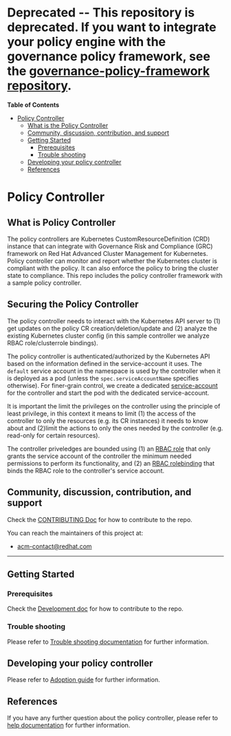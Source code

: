 <!-- <p align="center"><a href="http://35.227.205.240/?job=build_go-repo-template_postsubmit">
 prow build badge, godoc, and go report card
<img alt="Build Status" src="http://35.227.205.240/badge.svg?jobs=build_go-repo-template_postsubmit">
</a> <a href="https://godoc.org/github.com/IBM/go-repo-template"><img src="https://godoc.org/github.com/IBM/go-repo-template?status.svg"></a> <a href="https://goreportcard.com/report/github.com/IBM/go-repo-template"><img alt="Go Report Card" src="https://goreportcard.com/badge/github.com/IBM/go-repo-template" /></a> <a href="https://codecov.io/github/IBM/go-repo-template?branch=master"><img alt="Code Coverage" src="https://codecov.io/gh/IBM/go-repo-template/branch/master/graphs/badge.svg?branch=master" /></a></p> -->

<!-- START doctoc generated TOC please keep comment here to allow auto update -->
<!-- DON'T EDIT THIS SECTION, INSTEAD RE-RUN doctoc TO UPDATE -->
<!-- **Table of Contents**  *generated with [DocToc](https://github.com/thlorenz/doctoc)* -->
# Deprecated -- This repository is deprecated. If you want to integrate your policy engine with the governance policy framework, see the [governance-policy-framework repository](https://github.com/open-cluster-management/governance-policy-framework).

**Table of Contents** 
- [Policy Controller](#policy-controller)
    - [What is the Policy Controller](#what-is-the-policy-controller)
    - [Community, discussion, contribution, and support](#community-discussion-contribution-and-support)
    - [Getting Started](#getting-started)
        - [Prerequisites](#prerequisites)
        - [Trouble shooting](#trouble-shooting)
    - [Developing your policy controller](#developing-your-policy-controller)    
    - [References](#references)

<!-- END doctoc generated TOC please keep comment here to allow auto update -->

# Policy Controller

## What is Policy Controller

The policy controllers are Kubernetes CustomResourceDefinition (CRD) instance that can integrate with Governance Risk and Compliance (GRC) framework on Red Hat Advanced Cluster Management for Kubernetes. Policy controller can monitor and report whether the Kubernetes cluster is compliant with the policy. It can also enforce the policy to bring the cluster state to compliance. This repo includes the policy controller framework with a sample policy controller.

## Securing the Policy Controller

The policy controller needs to interact with the Kubernetes API server to (1) get updates on the policy CR creation/deletion/update and (2) analyze the existing Kubernetes cluster config (in this sample controller we analyze RBAC role/clusterrole bindings).

The policy controller is authenticated/authorized by the Kubernetes API based on the information defined in the service-account it uses. The `default` service account in the namespace is used by the controller when it is deployed as a pod (unless the `spec.serviceAccountName` specifies otherwise). For finer-grain control, we create a dedicated [service-account](./deploy/service_account.yaml) for the controller and start the pod with the dedicated service-account.

It is important the limit the privileges on the controller using the principle of least privilege, in this context it means to limit (1) the access of the controller to only the resources (e.g. its CR instances) it needs to know about and (2)limit the actions to only the ones needed by the controller (e.g. read-only for certain resources).

The controller priveledges are bounded using (1) an [RBAC role](./deploy/role.yaml) that only grants the service account of the controller the minimum needed permissions to perform its functionality, and (2) an [RBAC rolebinding](deploy/role_binding.yaml) that binds the RBAC role to the controller's service account.

## Community, discussion, contribution, and support

Check the [CONTRIBUTING Doc](CONTRIBUTING.md) for how to contribute to the repo.

You can reach the maintainers of this project at:

- acm-contact@redhat.com

------

## Getting Started

### Prerequisites

Check the [Development doc](docs/development.md) for how to contribute to the repo.

### Trouble shooting

Please refer to [Trouble shooting documentation](docs/trouble_shooting.md) for further information.

## Developing your policy controller
Please refer to [Adoption guide](docs/adoption_guide.md) for further information.

## References

If you have any further question about the policy controller, please refer to
[help documentation](docs/help.md) for further information.
